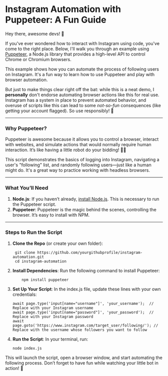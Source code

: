 # **Instagram Automation with Puppeteer: A Fun Guide**

Hey there, awesome devs! 👋

If you've ever wondered how to interact with Instagram using code, you've come to the right place. Below, I'll walk you through an example using [Puppeteer](https://pptr.dev/), a Node.js library that provides a high-level API to control Chrome or Chromium browsers.

This example shows how you can automate the process of following users on Instagram. It's a fun way to learn how to use Puppeteer and play with browser automation.

But just to make things clear right off the bat: while this is a neat demo, I **personally** don't endorse automating browser actions like this for real use. Instagram has a system in place to prevent automated behavior, and overuse of scripts like this can lead to some *not-so-fun* consequences (like getting your account flagged). So use responsibly! 🚫

---

### **Why Puppeteer?**
Puppeteer is awesome because it allows you to control a browser, interact with websites, and simulate actions that would normally require human interaction. It’s like having a little robot do your bidding! 🤖✨

This script demonstrates the basics of logging into Instagram, navigating a user's "following" list, and randomly following users—just like a human might do. It's a great way to practice working with headless browsers.

---

### **What You’ll Need**

1. **Node.js**: If you haven’t already, [install Node.js](https://nodejs.org/). This is necessary to run the Puppeteer script.
2. **Puppeteer**: Puppeteer is the magic behind the scenes, controlling the browser. It’s easy to install with NPM.

---

### **Steps to Run the Script**

1. **Clone the Repo** (or create your own folder):
   ```
    git clone https://github.com/yourgithubprofile/instagram-automation.git
    cd instagram-automation
   ```

2. **Install Dependencies**: Run the following command to install Puppeteer:
    ```
        npm install puppeteer
    ```

3. **Set Up Your Script**: In the index.js file, update these lines with your own credentials:
    ```
    await page.type('input[name="username"]', 'your_username');  // Replace with your Instagram username
    await page.type('input[name="password"]', 'your_password');  // Replace with your Instagram password
    await page.goto('https://www.instagram.com/target_user/following/'); // Replace with the username whose followers you want to follow
    ```
4. **Run the Script**: In your terminal, run:
    ```
    node index.js
    ```

This will launch the script, open a browser window, and start automating the following process. Don’t forget to have fun while watching your little bot in action! 🎉
